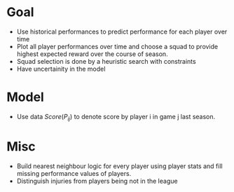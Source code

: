 # Goal
- Use historical performances to predict performance for each player over time
- Plot all player performances over time and choose a squad to provide highest expected reward over the course of season.
- Squad selection is done by a heuristic search with constraints
- Have uncertainity in the model
  
# Model
- Use data $Score(P_{ij})$ to denote score by player i in game j last season. 


# Misc
- Build nearest neighbour logic for every player using player stats and fill missing performance values of players.
- Distinguish injuries from players being not in the league


